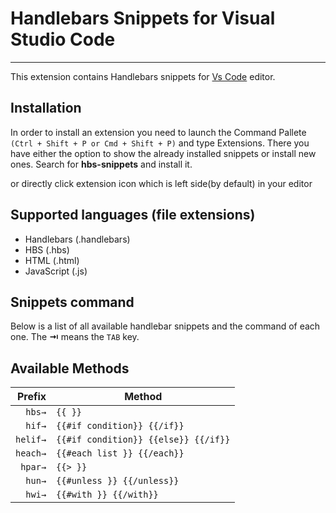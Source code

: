 # Handlebars Snippets for Visual Studio Code

---

This extension contains Handlebars snippets for [Vs Code](https://code.visualstudio.com/) editor.

## Installation

In order to install an extension you need to launch the Command Pallete `(Ctrl + Shift + P or Cmd + Shift + P)` and type Extensions.
There you have either the option to show the already installed snippets or install new ones. Search for **hbs-snippets** and install it.

or directly click extension icon which is left side(by default) in your editor

## Supported languages (file extensions)

- Handlebars (.handlebars)
- HBS (.hbs)
- HTML (.html)
- JavaScript (.js)

## Snippets command

Below is a list of all available handlebar snippets and the command of each one. The **⇥** means the `TAB` key.

## Available Methods

|   Prefix | Method                               |
| -------: | ------------------------------------ |
|   `hbs→` | `{{ }}`                              |
|   `hif→` | `{{#if condition}} {{/if}}`          |
| `helif→` | `{{#if condition}} {{else}} {{/if}}` |
| `heach→` | `{{#each list }} {{/each}}`          |
|  `hpar→` | `{{> }}`                             |
|   `hun→` | `{{#unless }} {{/unless}}`           |
|   `hwi→` | `{{#with }} {{/with}}`               |  |
